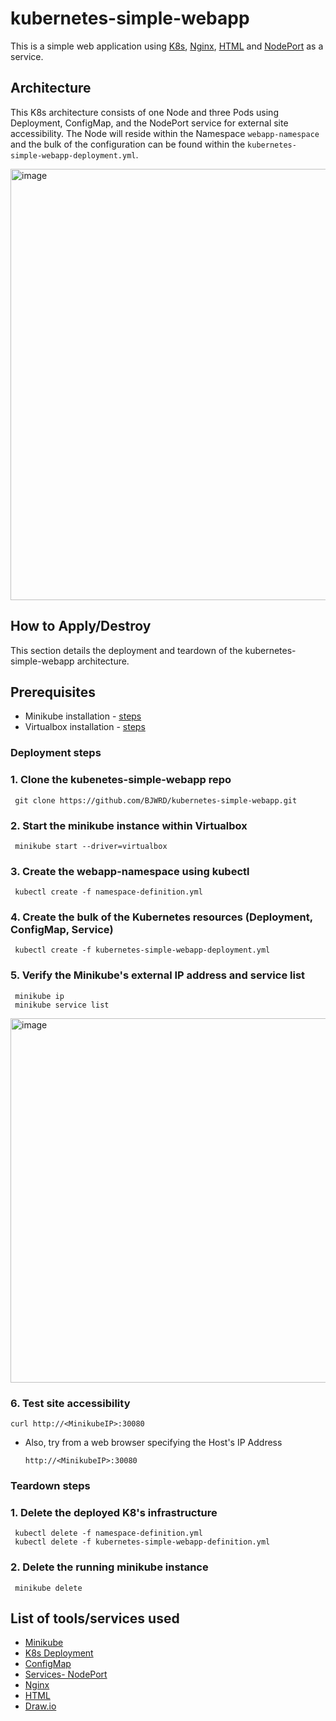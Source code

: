 # kubernetes-simple-webapp
This is a simple web application using [K8s](https://kubernetes.io/), [Nginx](https://docs.nginx.com/), [HTML](https://www.w3schools.com/html) and [NodePort](https://kubernetes.io/docs/concepts/services-networking/service/) as a service. 

## Architecture
This K8s architecture consists of one Node and three Pods using Deployment, ConfigMap, and the NodePort service for external site accessibility. The Node will reside within the Namespace `webapp-namespace` and the bulk of the configuration can be found within the `kubernetes-simple-webapp-deployment.yml`.

<img width="690" alt="image" src="https://user-images.githubusercontent.com/83971386/193107498-5da74aa9-64b3-4a70-92a9-c9d438e9866b.png">

## How to Apply/Destroy
This section details the deployment and teardown of the kubernetes-simple-webapp architecture. 

## Prerequisites
* Minikube installation - [steps](https://minikube.sigs.k8s.io/docs/start/)
* Virtualbox installation - [steps](https://www.virtualbox.org/wiki/Downloads)

### Deployment steps

###	1. Clone the kubenetes-simple-webapp repo
     git clone https://github.com/BJWRD/kubernetes-simple-webapp.git

### 2. Start the minikube instance within Virtualbox
     minikube start --driver=virtualbox

### 3. Create the webapp-namespace using kubectl
     kubectl create -f namespace-definition.yml

### 4. Create the bulk of the Kubernetes resources (Deployment, ConfigMap, Service)
     kubectl create -f kubernetes-simple-webapp-deployment.yml
     
### 5. Verify the Minikube's external IP address and service list
     minikube ip
     minikube service list
<img width="583" alt="image" src="https://user-images.githubusercontent.com/83971386/193108264-210fc8f2-f661-4897-ae40-3f5986fa65ce.png">

### 6. Test site accessibility

    curl http://<MinikubeIP>:30080
    
- Also, try from a web browser specifying the Host's IP Address

      http://<MinikubeIP>:30080

### Teardown steps

### 1. Delete the deployed K8's infrastructure
     kubectl delete -f namespace-definition.yml
     kubectl delete -f kubernetes-simple-webapp-definition.yml
    
### 2.  Delete the running minikube instance
     minikube delete

## List of tools/services used
* [Minikube](https://minikube.sigs.k8s.io/docs/)
* [K8s Deployment](https://kubernetes.io/docs/concepts/workloads/controllers/deployment/)
* [ConfigMap](https://kubernetes.io/docs/concepts/configuration/configmap/)
* [Services- NodePort](https://kubernetes.io/docs/concepts/services-networking/service/)
* [Nginx](https://docs.nginx.com/)
* [HTML](https://www.w3schools.com/html/)
* [Draw.io](https://www.draw.io/index.html)
